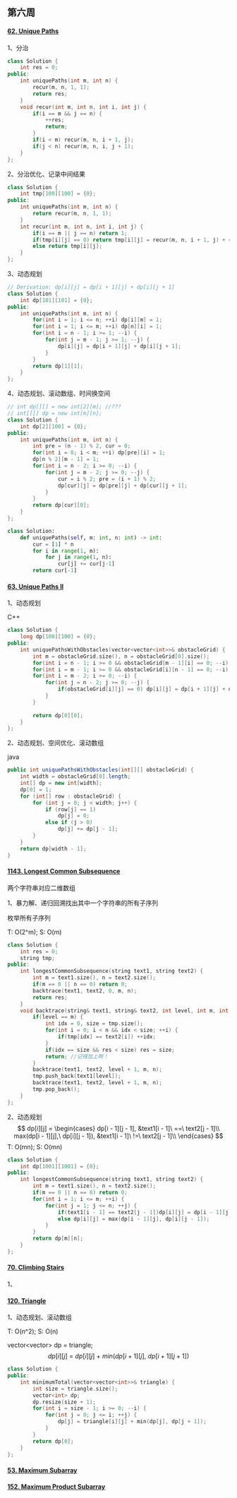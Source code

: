 ## 第六周

#### [62. Unique Paths](https://leetcode-cn.com/problems/unique-paths/)

1、分治

```C++
class Solution {
    int res = 0;
public:
    int uniquePaths(int m, int n) {
        recur(m, n, 1, 1);
        return res;
    }
    void recur(int m, int n, int i, int j) {
        if(i == m && j == n) {
            ++res;
            return;
        }
        if(i < m) recur(m, n, i + 1, j);
        if(j < n) recur(m, n, i, j + 1);
    }
};
```

2、分治优化、记录中间结果

```C++
class Solution {
    int tmp[100][100] = {0};
public:
    int uniquePaths(int m, int n) {
        return recur(m, n, 1, 1);
    }
    int recur(int m, int n, int i, int j) {
        if(i == m || j == n) return 1;
        if(tmp[i][j] == 0) return tmp[i][j] = recur(m, n, i + 1, j) + recur(m, n, i, j + 1);
        else return tmp[i][j];
    }
};
```

3、动态规划

```C++
// Derivation: dp[i][j] = dp[i + 1][j] + dp[i][j + 1]
class Solution {
    int dp[101][101] = {0};
public:
    int uniquePaths(int m, int n) {
        for(int i = 1; i <= n; ++i) dp[i][m] = 1;
        for(int i = 1; i <= m; ++i) dp[n][i] = 1;
        for(int i = n - 1; i >= 1; --i) {
            for(int j = m - 1; j >= 1; --j) {
                dp[i][j] = dp[i + 1][j] + dp[i][j + 1];
            }
        }
        return dp[1][1];
    }
};
```

4、动态规划、滚动数组、时间换空间

```C++
// int dp[][] = new int[2][m]; //???
// int[][] dp = new int[m][n];
class Solution {
    int dp[2][100] = {0};
public:
    int uniquePaths(int m, int n) {
        int pre = (n - 1) % 2, cur = 0;
        for(int i = 0; i < m; ++i) dp[pre][i] = 1;
        dp[n % 2][m - 1] = 1;
        for(int i = n - 2; i >= 0; --i) {
            for(int j = m - 2; j >= 0; --j) {
                cur = i % 2; pre = (i + 1) % 2;
                dp[cur][j] = dp[pre][j] + dp[cur][j + 1];
            }
        }
        return dp[cur][0];
    }
};
```

```python
class Solution:
    def uniquePaths(self, m: int, n: int) -> int:
        cur = [1] * n
        for i in range(1, m):
            for j in range(1, n):
                cur[j] += cur[j-1]
        return cur[-1]
```



#### [63. Unique Paths II](https://leetcode-cn.com/problems/unique-paths-ii/)

1、动态规划

C++

```C++
class Solution {
    long dp[100][100] = {0};
public:
    int uniquePathsWithObstacles(vector<vector<int>>& obstacleGrid) {
        int m = obstacleGrid.size(), n = obstacleGrid[0].size();
        for(int i = n - 1; i >= 0 && obstacleGrid[m - 1][i] == 0; --i) dp[m - 1][i] = 1;
        for(int i = m - 1; i >= 0 && obstacleGrid[i][n - 1] == 0; --i) dp[i][n - 1] = 1;
        for(int i = m - 2; i >= 0; --i) {
            for(int j = n - 2; j >= 0; --j) {
                if(obstacleGrid[i][j] == 0) dp[i][j] = dp[i + 1][j] + dp[i][j + 1];
            }
        }
        
        return dp[0][0];
    }
};
```

2、动态规划、空间优化、滚动数组

java

```java
public int uniquePathsWithObstacles(int[][] obstacleGrid) {
    int width = obstacleGrid[0].length;
    int[] dp = new int[width];
    dp[0] = 1;
    for (int[] row : obstacleGrid) {
        for (int j = 0; j < width; j++) {
            if (row[j] == 1)
                dp[j] = 0;
            else if (j > 0)
                dp[j] += dp[j - 1];
        }
    }
    return dp[width - 1];
}
```



#### [1143. Longest Common Subsequence](https://leetcode-cn.com/problems/longest-common-subsequence/)

两个字符串对应二维数组

1、暴力解、递归回溯找出其中一个字符串的所有子序列

枚举所有子序列

T: O(2^m); S: O(m)

```C++
class Solution {
    int res = 0;
    string tmp;
public:
    int longestCommonSubsequence(string text1, string text2) {
        int m = text1.size(), n = text2.size();
        if(m == 0 || n == 0) return 0;
        backtrace(text1, text2, 0, m, n);
        return res;
    }
    void backtrace(string& text1, string& text2, int level, int m, int n) {
        if(level == m) {
            int idx = 0, size = tmp.size();
            for(int i = 0; i < n && idx < size; ++i) {
                if(tmp[idx] == text2[i]) ++idx;
            }
            if(idx == size && res < size) res = size;
            return; //记得加上啊！
        }
        backtrace(text1, text2, level + 1, m, n);
        tmp.push_back(text1[level]);
        backtrace(text1, text2, level + 1, m, n);
        tmp.pop_back();
    }
};
```

2、动态规划
$$
dp[i][j] = 
\begin{cases}
dp[i - 1][j - 1], &text1[i - 1]\ ==\ text2[j - 1]\\
max(dp[i - 1][j],\ dp[i][j - 1]), &text1[i - 1]\ !=\ text2[j - 1]\\
\end{cases}
$$
T: O(mn); S: O(mn)

```C++
class Solution {
    int dp[1001][1001] = {0};
public:
    int longestCommonSubsequence(string text1, string text2) {
        int m = text1.size(), n = text2.size();
        if(m == 0 || n == 0) return 0;
        for(int i = 1; i <= m; ++i) {
            for(int j = 1; j <= n; ++j) {
                if(text1[i - 1] == text2[j - 1])dp[i][j] = dp[i - 1][j - 1] + 1;
                else dp[i][j] = max(dp[i - 1][j], dp[i][j - 1]);
            }
        }
        return dp[m][n];
    }
};
```

#### [70. Climbing Stairs](https://leetcode-cn.com/problems/climbing-stairs/)

1、

#### [120. Triangle](https://leetcode-cn.com/problems/triangle/)

1、动态规划、滚动数组

T: O(n^2); S: O(n)

vector<vector<int>> dp = triangle;
$$
dp[i][j]\ =\ dp[i][j]\ +\ min(dp[i + 1][j],\ dp[i + 1][j + 1])
$$

```C++
class Solution {
public:
    int minimumTotal(vector<vector<int>>& triangle) {
        int size = triangle.size();
        vector<int> dp;
        dp.resize(size + 1);
        for(int i = size - 1; i >= 0; --i) {
            for(int j = 0; j <= i; ++j) {
                dp[j] = triangle[i][j] + min(dp[j], dp[j + 1]);
            }
        }
        return dp[0];
    }
};
```

#### [53. Maximum Subarray](https://leetcode-cn.com/problems/maximum-subarray/)

#### [152. Maximum Product Subarray](https://leetcode-cn.com/problems/maximum-product-subarray/)